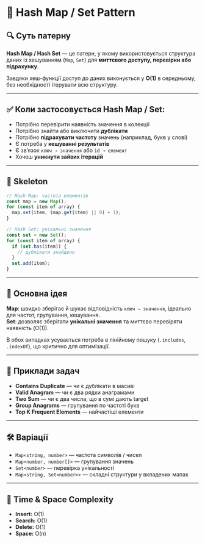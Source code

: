 # 🧩 Hash Map / Set Pattern

## 🔍 Суть патерну

**Hash Map / Hash Set** — це патерн, у якому використовується структура даних із хешуванням (`Map`, `Set`) для **миттєвого доступу, перевірки або підрахунку**.

Завдяки хеш-функції доступ до даних виконується у **O(1)** в середньому, без необхідності ітерувати всю структуру.

---

## ✅ Коли застосовується Hash Map / Set:

- Потрібно перевірити наявність значення в колекції
- Потрібно знайти або виключити **дублікати**
- Потрібно **підрахувати частоту** значень (наприклад, букв у слові)
- Є потреба у **кешуванні результатів**
- Є зв’язок `ключ → значення` або `id → елемент`
- Хочеш **уникнути зайвих ітерацій**

---

## 🔧 Skeleton

```ts
// Hash Map: частота елементів
const map = new Map();
for (const item of array) {
  map.set(item, (map.get(item) || 0) + 1);
}

// Hash Set: унікальні значення
const set = new Set();
for (const item of array) {
  if (set.has(item)) {
    // дублікати знайдено
  }
  set.add(item);
}
```

---

## 🧠 Основна ідея

**Map**: швидко зберігає й шукає відповідність `ключ → значення`, ідеально для частот, групування, кешування.  
**Set**: дозволяє зберігати **унікальні значення** та миттєво перевіряти наявність (O(1)).

В обох випадках усувається потреба в лінійному пошуку (`.includes`, `.indexOf`), що критично для оптимізації.

---

## 📌 Приклади задач

- **Contains Duplicate** — чи є дублікати в масиві
- **Valid Anagram** — чи є два рядки анаграмами
- **Two Sum** — чи є два числа, що в сумі дають target
- **Group Anagrams** — групування по частоті букв
- **Top K Frequent Elements** — найчастіші елементи

---

## 🛠 Варіації

- `Map<string, number>` — частота символів / чисел
- `Map<number, number[]>` — групування значень
- `Set<number>` — перевірка унікальності
- `Map<string, Set<number>>` — складні структури у вкладених мапах

---

## 🧪 Time & Space Complexity

- **Insert:** O(1)
- **Search:** O(1)
- **Delete:** O(1)
- **Space:** O(n)
